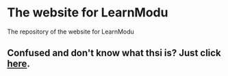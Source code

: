 # The website for LearnModu
The repository of the website for LearnModu

## Confused and don't know what thsi is? Just click [here](https://learnmodu.github.io).
